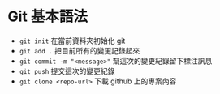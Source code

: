 # Git 基本語法

- `git init` 在當前資料夾初始化 git
- `git add .` 把目前所有的變更記錄起來
- `git commit -m "<message>"` 幫這次的變更紀錄留下標注訊息
- `git push` 提交這次的變更紀錄
- `git clone <repo-url>` 下載 github 上的專案內容
